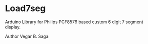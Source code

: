 # Load7seg

Arduino Library for Philips PCF8576 based custom 6 digit 7 segment display.

Author Vegar B. Saga
